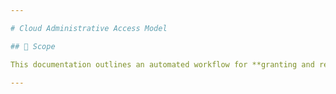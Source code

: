 ```yaml
---

# Cloud Administrative Access Model

## 📄 Scope

This documentation outlines an automated workflow for **granting and revoking short-lived access** to AWS accounts using **SSO**, **GitLab CI**, **Terraform Enterprise**, and **Vault**.

---
```

